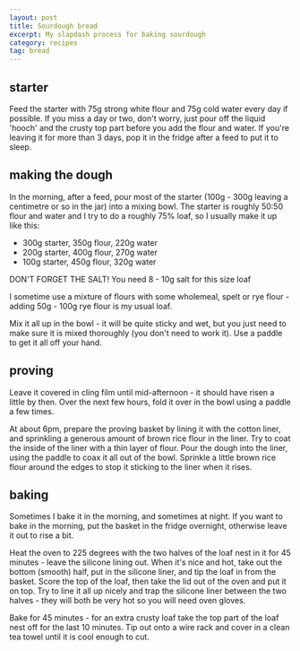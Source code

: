 ```yaml
---
layout: post
title: Sourdough bread
excerpt: My slapdash process for baking sourdough
category: recipes
tag: bread
---
```


## starter

Feed the starter with 75g strong white flour and 75g cold water every day if possible. If you miss a day or two, don't worry, just pour off the liquid 'hooch' and the crusty top part before you add the flour and water. If you're leaving it for more than 3 days, pop it in the fridge after a feed to put it to sleep.

## making the dough

In the morning, after a feed, pour most of the starter (100g - 300g leaving a centimetre or so in the jar) into a mixing bowl. The starter is roughly 50:50 flour and water and I try to do a roughly 75% loaf, so I usually make it up like this:

* 300g starter, 350g flour, 220g water
* 200g starter, 400g flour, 270g water
* 100g starter, 450g flour, 320g water

DON'T FORGET THE SALT! You need 8 - 10g salt for this size loaf

I sometime use a mixture of flours with some wholemeal, spelt or rye flour - adding 50g - 100g rye flour is my usual loaf.

Mix it all up in the bowl - it will be quite sticky and wet, but you just need to make sure it is mixed thoroughly (you don't need to work it). Use a paddle to get it all off your hand.

## proving

Leave it covered in cling film until mid-afternoon - it should have risen a little by then. Over the next few hours, fold it over in the bowl using a paddle a few times.

At about 6pm, prepare the proving basket by lining it with the cotton liner, and sprinkling a generous amount of brown rice flour in the liner. Try to coat the inside of the liner with a thin layer of flour. Pour the dough into the liner, using the paddle to coax it all out of the bowl. Sprinkle a little brown rice flour around the edges to stop it sticking to the liner when it rises.

## baking

Sometimes I bake it in the morning, and sometimes at night. If you want to bake in the morning, put the basket in the fridge overnight, otherwise leave it out to rise a bit.

Heat the oven to 225 degrees with the two halves of the loaf nest in it for 45 minutes - leave the silicone lining out. When it's nice and hot, take out the bottom (smooth) half, put in the silicone liner, and tip the loaf in from the basket. Score the top of the loaf, then take the lid out of the oven and put it on top. Try to line it all up nicely and trap the silicone liner between the two halves - they will both be very hot so you will need oven gloves.

Bake for 45 minutes - for an extra crusty loaf take the top part of the loaf nest off for the last 10 minutes. Tip out onto a wire rack and cover in a clean tea towel until it is cool enough to cut.
